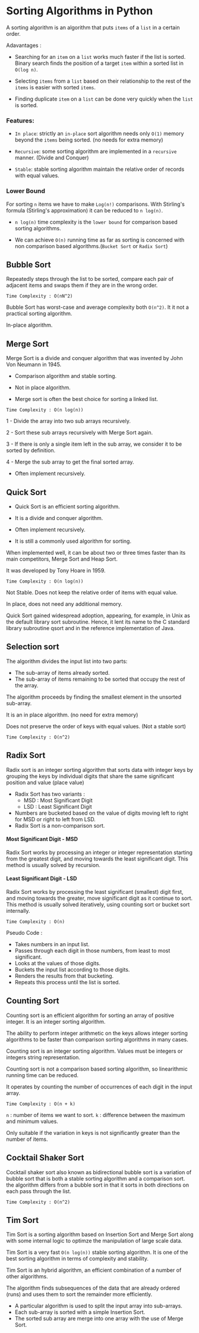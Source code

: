 # Sorting Algorithms in Python

A sorting algorithm is an algorithm that puts `items` of a `list` in a certain order.

Adavantages : 

  - Searching for an `item` on a `list` works much faster if the list is sorted. Binary search finds the position of a target `item` within a sorted list in `O(log n)`.

  - Selecting `items` from a `list` based on their relationship to the rest of the `items` is easier with sorted `items`.

  -  Finding duplicate `item` on a `list` can be done very quickly when the `list` is sorted.

 
### Features:
- `In place`: strictly an `in-place` sort algorithm needs only `O(1)` memory beyond the `items` being sorted. (no needs for extra memory)

- `Recursive`: some sorting algorithm are implemented in a `recursive` manner. (Divide and Conquer)

- `Stable`: stable sorting algorithm maintain the relative order of records with equal values.

### Lower Bound

For sorting `n` items we have to make `Log(n!)` comparisons. With Stirling's formula (Stirling's approximation) it can be reduced to `n log(n)`.

- `n log(n)` time complexity is the `lower bound` for comparison based sorting algorithms.

- We can achieve `O(n)` running time as far as sorting is concerned with non comparison based algorithms.(`Bucket Sort` or `Radix Sort`)

## Bubble Sort

Repeatedly steps through the list to be sorted, compare each pair of adjacent items and swaps them if they are in the wrong order.

`Time Complexity : O(nN^2)`

Bubble Sort has worst-case and average complexity both `O(n^2)`. It it not a practical sorting algorithm.

In-place algorithm.

## Merge Sort

Merge Sort is a divide and conquer algorithm that was invented by John Von Neumann in 1945.

- Comparison algorithm and stable sorting.

- Not in place algorithm.

- Merge sort is often the best choice for sorting a linked list.

`Time Complexity : O(n log(n))`

1 - Divide the array into two sub arrays recursively.

2 - Sort these sub arrays recursively with Merge Sort again.

3 - If there is only a single item left in the sub array, we consider it to be sorted by definition.

4 - Merge the sub array to get the final sorted array.

- Often implement recursively.

## Quick Sort

- Quick Sort is an efficient sorting algorithm.

- It is a divide and conquer algorithm.

- Often implement recursively.

-  It is still a commonly used algorithm for sorting.

When implemented well, it can be about two or three times faster than its main competitors, Merge Sort and Heap Sort.

It was developed by Tony Hoare in 1959.

`Time Complexity : O(n log(n))`

Not Stable. Does not keep the relative order of items with equal value.

In place, does not need any additional memory.

Quick Sort gained widespread adoption, appearing, for example, in Unix as the default library sort subroutine. Hence, it lent its name to the C standard library subroutine qsort and in the reference implementation of Java.

## Selection sort

The algorithm divides the input list into two parts:
  - The sub-array of items already sorted.
  - The sub-array of items remaining to be sorted that occupy the rest of the array.

The algorithm proceeds by finding the smallest element in the unsorted sub-array.

It is an in place algorithm. (no need for extra memory)

Does not preserve the order of keys with equal values. (Not a stable sort)

`Time Complexity : O(n^2)`

## Radix Sort

Radix sort is an integer sorting algorithm that sorts data with integer keys by grouping the keys by individual digits that share the same significant position and value (place value)

- Radix Sort has two variants :
  - MSD : Most Significant Digit
  - LSD : Least Significant Digit
- Numbers are bucketed based on the value of digits moving left to right for MSD or
right to left from LSD.
- Radix Sort is a non-comparison sort.

#### Most Significant Digit - MSD

Radix Sort works by processing an integer or integer representation starting from the greatest digit, and moving towards the least significant digit. This method is usually solved by recursion.

#### Least Significant Digit - LSD

Radix Sort works by processing the least significant (smallest) digit first, and moving towards the greater, move significant digit as it continue to sort. This method is usually solved iteratively, using counting sort or bucket sort internally.


`Time Complexity : O(n)`

Pseudo Code :
  - Takes numbers in an input list.
  - Passes through each digit in those numbers, from least to most significant.
  - Looks at the values of those digits.
  - Buckets the input list according to those digits.
  - Renders the results from that bucketing.
  - Repeats this process until the list is sorted.

## Counting Sort

Counting sort is an efficient algorithm for sorting an array of positive integer. It is an integer sorting algorithm.

The ability to perform integer arithmetic on the keys allows integer sorting algorithms to be faster than comparison sorting algorithms in many cases.

Counting sort is an integer sorting algorithm. Values must be integers or integers string representation.

Counting sort is not a comparison based sorting algorithm, so linearithmic running time can be reduced.


It operates by counting the number of occurrences of each digit in the input array.

`Time Complexity : O(n + k)`

`n` : number of items we want to sort.
`k` : difference between the maximum and minimum values.

Only suitable if the variation in keys is not significantly greater than the number of items.


## Cocktail Shaker Sort

Cocktail shaker sort also known as bidirectional bubble sort is a variation of bubble sort that is both a stable sorting algorithm and a comparison sort. the algorithm differs from a bubble sort in that it sorts in both directions on each pass through the list.

`Time Complexity : O(n^2)`


## Tim Sort

Tim Sort is a sorting algorithm based on Insertion Sort and Merge Sort along with some internal logic to optimze the manipulation of large scale data.

Tim Sort is a very fast `O(n log(n))` stable sorting algorithm. It is one of the best sorting algorithm
in terms of complexity and stability.

Tim Sort is an hybrid algorithm, an efficient combination of a number of other algorithms.

The algorithm finds subsequences of the data that are already ordered (runs) and uses them to sort the remainder more efficiently.

- A particular algorithm is used to split the input array into sub-arrays.
- Each sub-array is sorted with a simple Insertion Sort.
- The sorted sub array are merge into one array with the use of Merge Sort.
